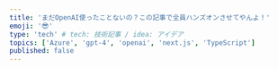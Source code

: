 ```yaml
---
title: 'まだOpenAI使ったことないの？この記事で全員ハンズオンさせてやんよ！'
emoji: '😎'
type: 'tech' # tech: 技術記事 / idea: アイデア
topics: ['Azure', 'gpt-4', 'openai', 'next.js', 'TypeScript']
published: false
---
```

